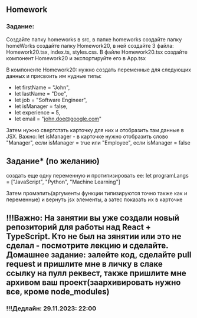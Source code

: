 ## Homework

### Задание:

Создайте папку homeworks в src, в папке homeworks создайте папку homeWorks создайте папку Homework20, в ней создайте 3 файла: Homework20.tsx,
index.ts, styles.css.
В файле Homework20.tsx создайте компонент Homework20 и экспортируйте его в App.tsx

В компоненте Homework20: нужно создать переменные для следующих данных и присвоить им нудные типы:

- let firstName = "John",
- let lastName = "Doe",
- let job = "Software Engineer",
- let isManager = false,
- let experience = 5,
- let email = "john.doe@google.com"

Затем нужно свертстать карточку для них и отобразить там данные в JSX. Важно: let isManager - в карточке нужно
отобразить слово "Manager", если isManager = true или "Employee", если isManager = false

## Задание\* (по желанию)

создать еще одну переменную и протипизировать ее:
let programLangs = ["JavaScript", "Python", "Machine Learning"]

Затем промэпить(аргументы функции типизируются точно также как и переменные) и вернуть jsx элементы, а затес показать их в карточке

## !!!Важно: На занятии вы уже создали новый репозиторий для работы над React + TypeScript. Кто не был на зянятии или это не сделал - посмотрите лекцию и сделайте. Домашнее задание: залейте код, сделайте pull request и пришлите мне в личку в слаке ссылку на пулл реквест, также пришлите мне архивом ваш проект(заархивировать нужно все, кроме node_modules)

### !!!Дедлайн: 29.11.2023: 22:00
